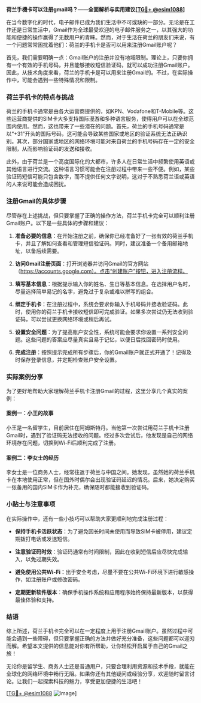 **荷兰手機卡可以注册gmail吗？——全面解析与实用建议[[TG💪+ @esim1088](https://t.me/s/esim1088)]**

在当今数字化的时代，电子邮件已成为我们生活中不可或缺的一部分。无论是在工作还是日常生活中，Gmail作为全球最受欢迎的电子邮件服务之一，以其强大的功能和便捷的操作赢得了无数用户的青睐。然而，对于生活在荷兰的朋友们来说，有一个问题常常困扰着他们：荷兰的手机卡是否可以用来注册Gmail账户呢？

首先，我们需要明确一点：Gmail账户的注册并没有地域限制。理论上，只要你拥有一个有效的手机号码，并且能够接收短信验证码，就可以成功注册Gmail账户。因此，从技术角度来看，荷兰的手机卡是可以用来注册Gmail的。不过，在实际操作中，可能会遇到一些特殊情况和限制。

### 荷兰手机卡的特点与挑战

荷兰的手机卡通常是由各大运营商提供的，如KPN、Vodafone和T-Mobile等。这些运营商提供的SIM卡大多支持国际漫游和多种语言服务，使得用户可以在全球范围内使用。然而，这也带来了一些潜在的问题。首先，荷兰的手机号码通常是以“+31”开头的国际号码，这可能会导致某些国家或地区的验证系统无法正确识别。其次，部分国家或地区的网络环境可能对来自荷兰的手机号码存在一定的安全限制，从而影响验证码的发送和接收。

此外，由于荷兰是一个高度国际化的大都市，许多人在日常生活中频繁使用英语或其他语言进行交流。这种语言习惯可能会在注册过程中带来一些不便。例如，某些验证码短信可能只包含数字，而不提供任何文字说明，这对于不熟悉荷兰语或英语的人来说可能会造成困扰。

### 注册Gmail的具体步骤

尽管存在上述挑战，但只要掌握了正确的操作方法，荷兰手机卡完全可以顺利注册Gmail账户。以下是一些具体的步骤和建议：

1. **准备必要的信息**：在开始注册之前，确保你已经准备好了一张有效的荷兰手机卡，并且了解如何查看和管理短信验证码。同时，建议准备一个备用邮箱地址，以备后续需要。

2. **访问Gmail注册页面**：打开浏览器并访问Gmail的官方网站（https://accounts.google.com）。点击“创建账户”按钮，进入注册流程。

3. **填写基本信息**：根据提示输入你的姓名、生日等基本信息。在选择用户名时，尽量选择简单易记的名字，避免过于复杂或难以拼写的组合。

4. **绑定手机卡**：在注册过程中，系统会要求你输入手机号码并接收验证码。此时，使用你的荷兰手机卡接收短信即可完成验证。如果多次尝试仍无法收到验证码，可以尝试更换网络环境或稍后再试。

5. **设置安全问题**：为了提高账户安全性，系统可能会要求你设置一系列安全问题。这些问题的答案应尽量真实且易于记忆，以便日后找回密码时使用。

6. **完成注册**：按照提示完成所有步骤后，你的Gmail账户就正式开通了！记得及时保存登录信息，并定期检查账户安全设置。

### 实际案例分享

为了更好地帮助大家理解荷兰手机卡注册Gmail的过程，这里分享几个真实的案例：

#### 案例一：小王的故事
小王是一名留学生，目前居住在阿姆斯特丹。当他第一次尝试用荷兰手机卡注册Gmail时，遇到了验证码无法接收的问题。经过多次尝试后，他发现是自己的网络环境存在问题，切换到Wi-Fi后顺利完成了注册。

#### 案例二：李女士的经历
李女士是一位商务人士，经常往返于荷兰与中国之间。她发现，虽然她的荷兰手机卡在本地使用正常，但在国外时偶尔会出现验证码延迟的情况。后来，她决定购买一张备用的国内SIM卡作为补充，确保随时都能接收到验证码。

### 小贴士与注意事项

在实际操作中，还有一些小技巧可以帮助大家更顺利地完成注册过程：

- **保持手机卡活跃状态**：为了避免因长时间未使用而导致SIM卡被停用，建议定期拨打电话或发送短信。
  
- **注意验证码时效**：验证码通常有时间限制，因此在收到短信后应尽快完成输入，以免过期失效。

- **避免使用公共Wi-Fi**：出于安全考虑，尽量不要在公共Wi-Fi环境下进行敏感操作，如注册账户或修改密码。

- **定期更新软件版本**：确保手机操作系统和应用程序始终保持最新版本，以获得最佳体验和支持。

### 结语

综上所述，荷兰手机卡完全可以在一定程度上用于注册Gmail账户。虽然过程中可能会遇到一些障碍，但只要掌握正确的方法并做好充分准备，这些问题都可以迎刃而解。希望本文提供的信息能对你有所帮助，让你轻松开启属于自己的Gmail之旅！

无论你是留学生、商务人士还是普通用户，只要合理利用资源和技术手段，就能在全球化的网络环境中畅行无阻。如果你还有其他疑问或经验分享，欢迎随时留言讨论。让我们一起探索科技的魅力，享受更加便捷的生活吧！

[[TG💪+ @esim1088](https://t.me/s/esim1088) ![Image](https://i.postimg.cc/4NQfJmqS/Snipaste-2025-05-13-00-14-12.png)]
